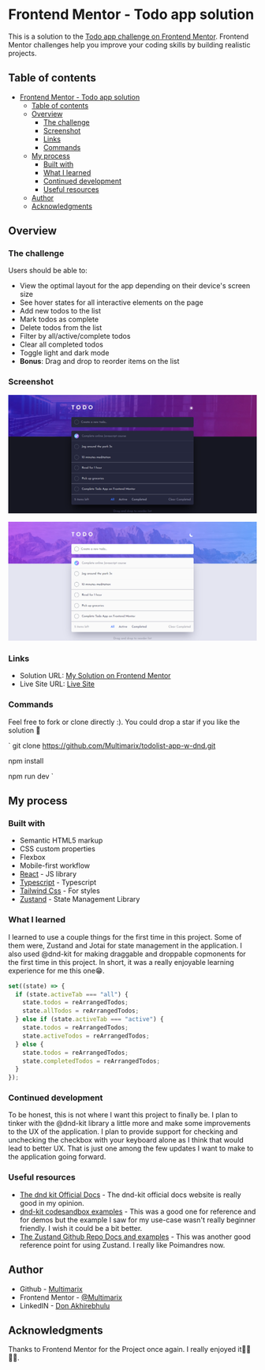 # Frontend Mentor - Todo app solution

This is a solution to the [Todo app challenge on Frontend Mentor](https://www.frontendmentor.io/challenges/todo-app-Su1_KokOW). Frontend Mentor challenges help you improve your coding skills by building realistic projects.

## Table of contents

- [Frontend Mentor - Todo app solution](#frontend-mentor---todo-app-solution)
  - [Table of contents](#table-of-contents)
  - [Overview](#overview)
    - [The challenge](#the-challenge)
    - [Screenshot](#screenshot)
    - [Links](#links)
    - [Commands](#commands)
  - [My process](#my-process)
    - [Built with](#built-with)
    - [What I learned](#what-i-learned)
    - [Continued development](#continued-development)
    - [Useful resources](#useful-resources)
  - [Author](#author)
  - [Acknowledgments](#acknowledgments)

## Overview

### The challenge

Users should be able to:

- View the optimal layout for the app depending on their device's screen size
- See hover states for all interactive elements on the page
- Add new todos to the list
- Mark todos as complete
- Delete todos from the list
- Filter by all/active/complete todos
- Clear all completed todos
- Toggle light and dark mode
- **Bonus**: Drag and drop to reorder items on the list

### Screenshot

![](./screenshot1.png)

![](./screenshot2.png)

### Links

- Solution URL: [My Solution on Frontend Mentor](https://your-solution-url.com)
- Live Site URL: [Live Site](https://dees-todolist.netlify.app/)

### Commands

Feel free to fork or clone directly :). You could drop a star if you like the solution 💙

`
git clone https://github.com/Multimarix/todolist-app-w-dnd.git

npm install

npm run dev
`

## My process

### Built with

- Semantic HTML5 markup
- CSS custom properties
- Flexbox
- Mobile-first workflow
- [React](https://reactjs.org/) - JS library
- [Typescript](https://www.typescriptlang.org/docs/handbook/intro.html) - Typescript
- [Tailwind Css](https://tailwindcss.com/docs/installation) - For styles
- [Zustand](https://github.com/pmndrs/zustand) - State Management Library

### What I learned

I learned to use a couple things for the first time in this project. Some of them were, Zustand and Jotai for state management in the application. I also used @dnd-kit for making draggable and droppable copmonents for the first time in this project. In short, it was a really enjoyable learning experience for me this one😁.

```js
set((state) => {
  if (state.activeTab === "all") {
    state.todos = reArrangedTodos;
    state.allTodos = reArrangedTodos;
  } else if (state.activeTab === "active") {
    state.todos = reArrangedTodos;
    state.activeTodos = reArrangedTodos;
  } else {
    state.todos = reArrangedTodos;
    state.completedTodos = reArrangedTodos;
  }
});
```

### Continued development

To be honest, this is not where I want this project to finally be. I plan to tinker with the @dnd-kit library a little more and make some improvements to the UX of the application. I plan to provide support for checking and unchecking the checkbox with your keyboard alone as I think that would lead to better UX. That is just one among the few updates I want to make to the application going forward.

### Useful resources

- [The dnd kit Official Docs](https://docs.dndkit.com/) - The dnd-kit official docs website is really good in my opinion.
- [dnd-kit codesandbox examples](https://codesandbox.io/examples/package/@dnd-kit/core) - This was a good one for reference and for demos but the example I saw for my use-case wasn't really beginner friendly. I wish it could be a bit better.
- [The Zustand Github Repo Docs and examples](https://github.com/pmndrs/zustand) - This was another good reference point for using Zustand. I really like Poimandres now.

## Author

- Github - [Multimarix](https://github.com/Multimarix)
- Frontend Mentor - [@Multimarix](https://www.frontendmentor.io/profile/Multimarix)
- LinkedIN - [Don Akhirebhulu](https://www.linkedin.com/in/don-akhirebhulu-675082242/)

## Acknowledgments

Thanks to Frontend Mentor for the Project once again. I really enjoyed it🤞🏾👌🏾.
